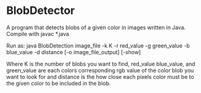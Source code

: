 # BlobDetector
A program that detects blobs of a given color in images written in Java.
Compile with javac *.java


Run as: java BlobDetection image_file -k K -r red_value -g green_value -b blue_value -d distance [-o image_file_output] [-show]

Where K is the number of blobs you want to find, red_value blue_value, and green_value are each colors corresponding rgb value of the color blob you want to look for and distance is the how close each pixels color must be to the given color to be included in the blob. 
